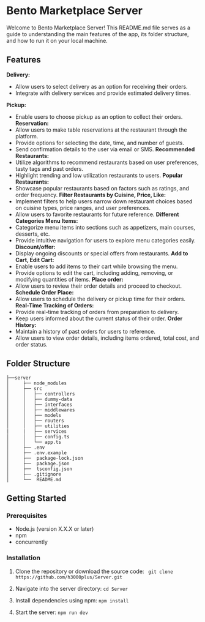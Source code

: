 # Bento Marketplace Server
Welcome to Bento Marketplace Server! This README.md file serves as a guide to understanding the main features of the app, its folder structure, and how to run it on your local machine.

## Features

**Delivery:**
  - Allow users to select delivery as an option for receiving their orders.
  - Integrate with delivery services and provide estimated delivery times.
    
**Pickup:**
  - Enable users to choose pickup as an option to collect their orders.
**Reservation:**
  - Allow users to make table reservations at the restaurant through the platform.
  - Provide options for selecting the date, time, and number of guests.
  - Send confirmation details to the user via email or SMS.
**Recommended Restaurants:**
  - Utilize algorithms to recommend restaurants based on user preferences, tasty tags and past orders.
  - Highlight trending and low utilization restaurants to users.
**Popular Restaurants:**
  - Showcase popular restaurants based on factors such as ratings, and order frequency.
**Filter Restaurants by Cuisine, Price, Like:**
  - Implement filters to help users narrow down restaurant choices based on cuisine types, price ranges, and user preferences.
  - Allow users to favorite restaurants for future reference.
**Different Categories Menu Items:**
  - Categorize menu items into sections such as appetizers, main courses, desserts, etc.
  - Provide intuitive navigation for users to explore menu categories easily.
**Discount/offer:**
  - Display ongoing discounts or special offers from restaurants.
**Add to Cart, Edit Cart:**
  - Enable users to add items to their cart while browsing the menu.
  - Provide options to edit the cart, including adding, removing, or modifying quantities of items.
**Place order:**
  - Allow users to review their order details and proceed to checkout.
**Schedule Order Place:**
  - Allow users to schedule the delivery or pickup time for their orders.
**Real-Time Tracking of Orders:**
  - Provide real-time tracking of orders from preparation to delivery.
  - Keep users informed about the current status of their order.
**Order History:**
  - Maintain a history of past orders for users to reference.
  - Allow users to view order details, including items ordered, total cost, and order status.


## Folder Structure

```
├──server
│     ├── node_modules
│     ├── src
│     │   ├── controllers
│     │   ├── dummy-data
│     │   ├── interfaces
│     │   ├── middlewares
│     │   ├── models
│     │   ├── routers
│     │   ├── utilities
|     |   ├── services
│     │   ├── config.ts
│     │   └── app.ts   
│     ├── .env
│     ├── .env.example
│     ├──  package-lock.json
│     ├──  package.json
│     ├──  tsconfig.json
│     ├── .gitignore
│     └──  README.md
```

## Getting Started

### Prerequisites

- Node.js (version X.X.X or later)
- npm
- concurrently

### Installation
1. Clone the repository or download the source code: ```  git clone https://github.com/h3000plus/Server.git ```  

2. Navigate into the server directory: ``` cd Server ```

3. Install dependencies using npm: ``` npm install ```

4. Start the server: ``` npm run dev ```
